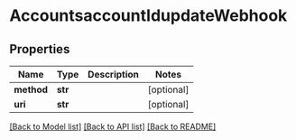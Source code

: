 # AccountsaccountIdupdateWebhook

## Properties
Name | Type | Description | Notes
------------ | ------------- | ------------- | -------------
**method** | **str** |  | [optional] 
**uri** | **str** |  | [optional] 

[[Back to Model list]](../README.md#documentation-for-models) [[Back to API list]](../README.md#documentation-for-api-endpoints) [[Back to README]](../README.md)


